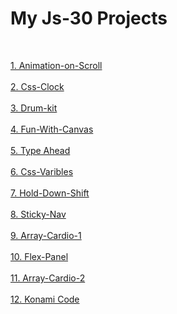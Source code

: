 <h1>My Js-30 Projects</h1>
<br> 

<a href="https://adoring-kowalevski-974ec7.netlify.app/src/animation-on-scroll/">1. Animation-on-Scroll</a>
<br> <br>
<a href="https://adoring-kowalevski-974ec7.netlify.app/src/css%20-%20clock/">2. Css-Clock</a>
<br> <br>
<a href="https://adoring-kowalevski-974ec7.netlify.app/src/drum-kit/">3. Drum-kit</a>
<br> <br>
<a href="https://adoring-kowalevski-974ec7.netlify.app/src/fun-with-canvas/">4. Fun-With-Canvas</a>
<br> <br>
<a href="https://adoring-kowalevski-974ec7.netlify.app/src/input%20search/">5. Type Ahead</a>
<br> <br>
<a href="https://adoring-kowalevski-974ec7.netlify.app/src/css-variables-js30/">6. Css-Varibles</a>
<br> <br>
<a href="https://adoring-kowalevski-974ec7.netlify.app/src/hold-down-shift/">7. Hold-Down-Shift</a>
<br> <br>
<a href="https://adoring-kowalevski-974ec7.netlify.app/src/Sticky-Nav">8. Sticky-Nav</a>
<br> <br>
<a href="https://adoring-kowalevski-974ec7.netlify.app/src/Array-Cardio-1">9. Array-Cardio-1</a>
<br> <br>
<a href="https://adoring-kowalevski-974ec7.netlify.app/src/flexPanel">10. Flex-Panel</a>
<br> <br>
<a href="https://adoring-kowalevski-974ec7.netlify.app/src/Array-Cardio-2">11. Array-Cardio-2</a>
<br> <br>
<a href="https://adoring-kowalevski-974ec7.netlify.app/src/Konami-Code">12. Konami Code</a>
<br> <br>

